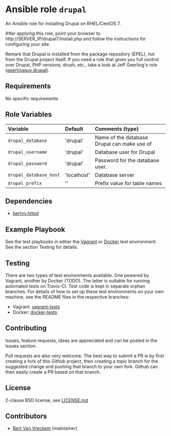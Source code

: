 # Ansible role `drupal`

An Ansible role for installing Drupal on RHEL/CentOS 7.

After applying this role, point your browser to http://SERVER_IP/drupal7/install.php and follow the instructions for configuring your site.

Remark that Drupal is installed from the package repository (EPEL), not from the Drupal project itself. If you need a role that gives you full control over Drupal, PHP versions, drush, etc., take a look at Jeff Geerling's role ([geerlingguy.drupal](https://galaxy.ansible.com/geerlingguy/drupal/)).

## Requirements

No specific requirements

## Role Variables


| Variable               | Default     | Comments (type)                             |
| :---                   | :---        | :---                                        |
| `drupal_database`      | 'drupal'    | Name of the database Drupal can make use of |
| `drupal_username`      | 'drupal'    | Database user for Drupal                    |
| `drupal_password`      | 'drupal'    | Password for the database user.             |
| `drupal_database_host` | 'localhost' | Database server                             |
| `drupal_prefix`        | ''          | Prefix value for table names                |

## Dependencies

- [bertvv.httpd](https://galaxy.ansible.com/bertvv/httpd/)

## Example Playbook

See the test playbooks in either the [Vagrant](https://github.com/bertvv/ansible-role-drupal/blob/vagrant-tests/test.yml) or [Docker](https://github.com/bertvv/ansible-role-drupal/blob/docker-tests/test.yml) test environment. See the section Testing for details.

## Testing

There are two types of test environments available. One powered by Vagrant, another by Docker (TODO). The latter is suitable for running automated tests on Travis-CI. Test code is kept in separate orphan branches. For details of how to set up these test environments on your own machine, see the README files in the respective branches:

- Vagrant: [vagrant-tests](https://github.com/bertvv/ansible-role-drupal/tree/vagrant-tests)
- Docker: [docker-tests](https://github.com/bertvv/ansible-role-drupal/tree/docker-tests)

## Contributing

Issues, feature requests, ideas are appreciated and can be posted in the Issues section.

Pull requests are also very welcome. The best way to submit a PR is by first creating a fork of this Github project, then creating a topic branch for the suggested change and pushing that branch to your own fork. Github can then easily create a PR based on that branch.

## License

2-clause BSD license, see [LICENSE.md](LICENSE.md)

## Contributors

- [Bert Van Vreckem](https://github.com/bertvv/) (maintainer)

